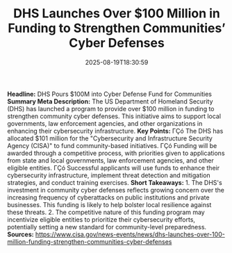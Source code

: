 ﻿---
title: "DHS Launches Over $100 Million in Funding to Strengthen Communities’ Cyber Defenses"
date: "2025-08-19T18:30:59"
category: "Markets"
summary: ""
slug: "dhs launches over 100 million in funding to strengthen commu"
source_urls:
  - "https://www.cisa.gov/news-events/news/dhs-launches-over-100-million-funding-strengthen-communities-cyber-defenses"
seo:
  title: "DHS Launches Over $100 Million in Funding to Strengthen Communities’ Cyber Defenses | Hash n Hedge"
  description: ""
  keywords: ["news", "markets", "brief"]
---
**Headline:** DHS Pours $100M into Cyber Defense Fund for Communities  **Summary Meta Description:** The US Department of Homeland Security (DHS) has launched a program to provide over $100 million in funding to strengthen community cyber defenses. This initiative aims to support local governments, law enforcement agencies, and other organizations in enhancing their cybersecurity infrastructure.  **Key Points:**  ΓÇó The DHS has allocated $101 million for the "Cybersecurity and Infrastructure Security Agency (CISA)" to fund community-based initiatives. ΓÇó Funding will be awarded through a competitive process, with priorities given to applications from state and local governments, law enforcement agencies, and other eligible entities. ΓÇó Successful applicants will use funds to enhance their cybersecurity infrastructure, implement threat detection and mitigation strategies, and conduct training exercises.  **Short Takeaways:**  1. The DHS's investment in community cyber defenses reflects growing concern over the increasing frequency of cyberattacks on public institutions and private businesses. This funding is likely to help bolster local resilience against these threats. 2. The competitive nature of this funding program may incentivize eligible entities to prioritize their cybersecurity efforts, potentially setting a new standard for community-level preparedness.  **Sources:**  https://www.cisa.gov/news-events/news/dhs-launches-over-100-million-funding-strengthen-communities-cyber-defenses 
